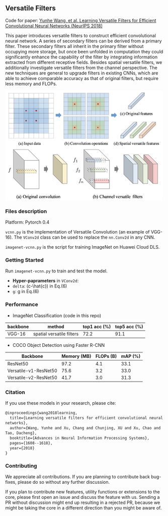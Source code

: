 ## Versatile Filters

Code for paper: [Yunhe Wang, et al. Learning Versatile Filters for Efficient Convolutional Neural Networks (NeurIPS 2018)](https://papers.nips.cc/paper/7433-learning-versatile-filters-for-efficient-convolutional-neural-networks)

This paper introduces versatile filters to construct efficient convolutional neural network. A series of secondary filters can be derived from a primary filter. These secondary filters all inherit in the primary filter without occupying more storage, but once been unfolded in computation they could significantly enhance the capability of the filter by integrating information extracted from different receptive fields. Besides spatial versatile filters, we additionally investigate versatile filters from the channel perspective. The new techniques are general to upgrade filters in existing CNNs, which are able to achieve comparable accuracy as that of original filters, but require less memory and FLOPs.

<img src="./fig/versatile.png" width="500" hegiht="180" align=center />

<img src="./fig/versatile2.png" width="500" hegiht="180" align=center />


### Files description
Platform: Pytorch 0.4

`vcnn.py` is the implementation of Versatile Convolution (an example of VGG-16). The `VConv2d` class can be used to replace the `nn.Conv2d` in any CNN.

`imagenet-vcnn.py` is the script for training ImageNet on Huawei Cloud DLS.

### Getting Started
Run `imagenet-vcnn.py` to train and test the model.

- **Hyper-paprameters** in `VConv2d`:
- `delta`: (c-\hat{c}) in Eq.(6)
- `g`: g in Eq.(6)

### Performance
- ImageNet Classification (code in this repo)

| backbone | method                    | top1 acc (%) | top5 acc (%) |
|--------|---------------------------|----------|----------|
| VGG-16 | spatial versatile filters        | 72.2     | 91.1     |

- COCO Object Detection using Faster R-CNN

|Backbone|Memory (MB)|FLOPs (B)|mAP (%)|
|-|-|-|-|
|ResNet50|97.2|4.1|33.1|
|Versatile-v1-ResNet50|75.6|3.2|33.0|
|Versatile-v2-ResNet50|41.7|3.0|31.3|

### Citation
If you use these models in your research, please cite:
```
@inproceedings{wang2018learning,
  title={Learning versatile filters for efficient convolutional neural networks},
  author={Wang, Yunhe and Xu, Chang and Chunjing, XU and Xu, Chao and Tao, Dacheng},
  booktitle={Advances in Neural Information Processing Systems},
  pages={1608--1618},
  year={2018}
}
```

### Contributing
We appreciate all contributions. If you are planning to contribute back bug-fixes, please do so without any further discussion.

If you plan to contribute new features, utility functions or extensions to the core, please first open an issue and discuss the feature with us. Sending a PR without discussion might end up resulting in a rejected PR, because we might be taking the core in a different direction than you might be aware of.
